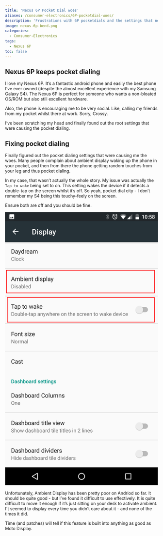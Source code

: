 ```yaml
---
title: 'Nexus 6P Pocket Dial woes'
aliases: /consumer-electronics/6P-pocketdial-woes/
description: 'Frustrations with 6P pocketdials and the settings that need to be off to resolve'
image: nexus-6p-bend.png
categories:
  - Consumer-Electronics
tags:
  - Nexus 6P
toc: false
---
```


## Nexus 6P keeps pocket dialing

I love my Nexus 6P. It’s a fantastic android phone and easily the best phone I’ve ever owned (despite the almost excellent experience with my Samsung Galaxy S4). The Nexus 6P is perfect for someone who wants a non-bloated OS/ROM but also still excellent hardware.

Also, the phone is encouraging me to be very social. Like, calling my friends from my pocket whilst there at work. Sorry, Crossy.

I’ve been scratching my head and finally found out the root settings that were causing the pocket dialing.

## Fixing pocket dialing

Finally figured out the pocket dialing settings that were causing me the woes. Many people complain about ambient display waking up the phone in your pocket, and then from there the phone getting random touches from your leg and thus pocket dialing.

In my case, that wasn’t actually the whole story. My issue was actually the `Tap to wake` being set to on. This setting wakes the device if it detects a double-tap on the screen whilst it’s off. So yeah, pocket dial city - I don’t remember my S4 being this touchy-feely on the screen.

Ensure both are off and you should be fine.

![Image of Nexus 6P settings that should be disabled to stop pocket dialing](6P_settings_display_dbltap_ambient.png)

Unfortunately, Ambient Display has been pretty poor on Andriod so far. It should be quite good - but I’ve found it difficult to use effectively. It is quite difficult to move it enough if it’s just sitting on your desk to activate ambient. I't seemed to display every time you didn’t care about it - and none of the times it did.

Time (and patches) will tell if this feature is built into anything as good as Moto Display.
